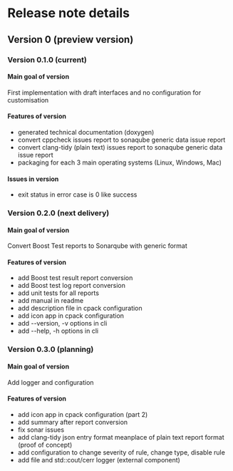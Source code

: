 # Release note details

## Version 0 (preview version)

### Version 0.1.0 (current)

#### Main goal of version

First implementation with draft interfaces and no configuration for customisation

#### Features of version

- generated technical documentation (doxygen)
- convert cppcheck issues report to sonaqube generic data issue report
- convert clang-tidy (plain text) issues report to sonaqube generic data issue report
- packaging for each 3 main operating systems (Linux, Windows, Mac)

#### Issues in version

- exit status in error case is 0 like success

### Version 0.2.0 (next delivery)

#### Main goal of version

Convert Boost Test reports to Sonarqube with generic format

#### Features of version

- add Boost test result report conversion
- add Boost test log report conversion
- add unit tests for all reports
- add manual in readme
- add description file in cpack configuration
- add icon app in cpack configuration
- add --version, -v options in cli
- add --help, -h options in cli

### Version 0.3.0 (planning)

#### Main goal of version

Add logger and configuration

#### Features of version

- add icon app in cpack configuration (part 2)
- add summary after report conversion
- fix sonar issues
- add clang-tidy json entry format meanplace of plain text report format (proof of concept)
- add configuration to change severity of rule, change type, disable rule
- add file and std::cout/cerr logger (external component)
